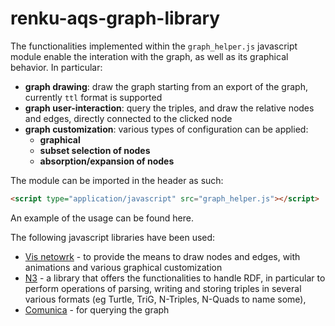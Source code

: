 # renku-aqs-graph-library

The functionalities implemented within the `graph_helper.js` javascript module enable the interation with the graph, as well as its graphical behavior. In particular:

* __graph drawing__: draw the graph starting from an export of the graph, currently `ttl` format is supported
* __graph user-interaction__: query the triples, and draw the relative nodes and edges, directly connected to the clicked node
* __graph customization__: various types of configuration can be applied:
  * __graphical__
  * __subset selection of nodes__
  * __absorption/expansion of nodes__

The module can be imported in the header as such:

```html
<script type="application/javascript" src="graph_helper.js"></script>
```

An example of the usage can be found here.

The following javascript libraries have been used:

* [Vis netowrk](https://github.com/visjs/vis-network) - to provide the means to draw nodes and edges, with animations and various graphical customization
* [N3](https://github.com/rdfjs/N3.js/) - a library that offers the functionalities to handle RDF, in particular to 
perform operations of parsing, writing and storing triples in several various formats (eg Turtle, TriG, N-Triples, N-Quads to name some), 
* [Comunica](https://github.com/comunica/comunica) - for querying the graph
